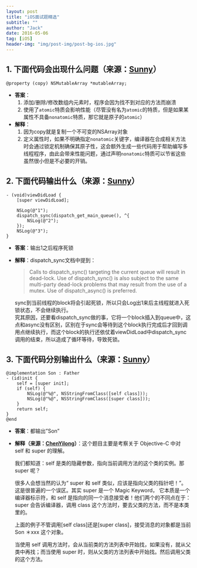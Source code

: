 ```yaml
---
layout: post
title: "iOS面试题精选"
subtitle: ""
author: "Jack"
date: 2016-05-06
tag: [iOS]
header-img: "img/post-img/post-bg-ios.jpg"
---
```


## 1. 下面代码会出现什么问题（来源：[Sunny](http://blog.sunnyxx.com/2014/03/06/ios_exam_0_key/)）

```
@property (copy) NSMutableArray *mutableArray;
```

- **答案**：
  1. 添加/删除/修改数组内元素时，程序会因为找不到对应的方法而崩溃
  2. 使用了`atomic`特质会影响性能（尽管没有名为`atomic`的特质，但是如果某属性不具备`nonatomic`特质，那它就是原子的`atomic`）
- **解释**：
  1. 因为copy就是复制一个不可变的NSArray对象
  2. 定义属性时，如果不明确指定`nonatomic`关键字，编译器在合成相关方法时会通过锁定机制确保其原子性，这会额外生成一些代码用于帮助编写多线程程序，由此会带来性能问题，通过声明`nonatomic`特质可以节省这些虽然很小但是不必要的开销。



## 2. 下面代码输出什么（来源：[Sunny](http://blog.sunnyxx.com/2014/03/06/ios_exam_0_key/)）

```
- (void)viewDidLoad {
    [super viewDidLoad];

    NSLog(@"1");
    dispatch_sync(dispatch_get_main_queue(), ^{
        NSLog(@"2");
    });
    NSLog(@"3");
}
```

- **答案**：输出1之后程序死锁  
- **解释**：dispatch_sync文档中提到：  

  > Calls to dispatch_sync() targeting the current queue will result in dead-lock. Use of dispatch_sync() is also subject to the same multi-party dead-lock problems that may result from the use of a mutex. Use of dispatch_async() is preferred.

  sync到当前线程的block将会引起死锁，所以只会Log出1来后主线程就进入死锁状态，不会继续执行。  
  究其原因，还要看dispatch_sync做的事，它将一个block插入到queue中，这点和async没有区别，区别在于sync会等待到这个block执行完成后才回到调用点继续执行，而这个block的执行还依仗着viewDidLoad中dispatch_sync调用的结束，所以造成了循环等待，导致死锁。

## 3. 下面代码分别输出什么（来源：[Sunny](http://blog.sunnyxx.com/2014/03/06/ios_exam_0_key/)）

```
@implementation Son : Father
- (id)init {
    self = [super init];
    if (self) {
        NSLog(@"%@", NSStringFromClass([self class]));
        NSLog(@"%@", NSStringFromClass([super class]));
    }
    return self;
}
@end
```

- **答案**：都输出”Son”
- **解释（来源：[ChenYilong](https://github.com/ChenYilong/iOSInterviewQuestions/blob/master/01%E3%80%8A%E6%8B%9B%E8%81%98%E4%B8%80%E4%B8%AA%E9%9D%A0%E8%B0%B1%E7%9A%84iOS%E3%80%8B%E9%9D%A2%E8%AF%95%E9%A2%98%E5%8F%82%E8%80%83%E7%AD%94%E6%A1%88/%E3%80%8A%E6%8B%9B%E8%81%98%E4%B8%80%E4%B8%AA%E9%9D%A0%E8%B0%B1%E7%9A%84iOS%E3%80%8B%E9%9D%A2%E8%AF%95%E9%A2%98%E5%8F%82%E8%80%83%E7%AD%94%E6%A1%88%EF%BC%88%E4%B8%8A%EF%BC%89.md)）**：这个题目主要是考察关于 Objective-C 中对 self 和 super 的理解。

  我们都知道：self 是类的隐藏参数，指向当前调用方法的这个类的实例。那 super 呢？

  很多人会想当然的认为“ super 和 self 类似，应该是指向父类的指针吧！”。这是很普遍的一个误区。其实 super 是一个 Magic Keyword， 它本质是一个编译器标示符，和 self 是指向的同一个消息接受者！他们两个的不同点在于：super 会告诉编译器，调用 class 这个方法时，要去父类的方法，而不是本类里的。

  上面的例子不管调用[self class]还是[super class]，接受消息的对象都是当前 Son ＊xxx 这个对象。

  当使用 self 调用方法时，会从当前类的方法列表中开始找，如果没有，就从父类中再找；而当使用 super 时，则从父类的方法列表中开始找。然后调用父类的这个方法。

